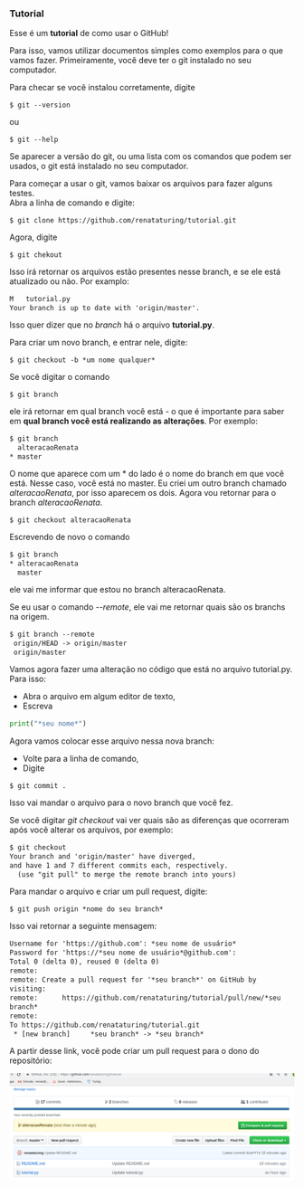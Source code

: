 ### Tutorial

Esse é um **tutorial** de como usar o GitHub!  

Para isso, vamos utilizar documentos simples como exemplos para o que vamos fazer.
Primeiramente, você deve ter o git instalado no seu computador. 

Para checar se você instalou corretamente, digite

```console
$ git --version
```

ou  

```console
$ git --help
```  

Se aparecer a versão do git, ou uma lista com os comandos que podem ser usados, o git está instalado no seu computador.

Para começar a usar o git, vamos baixar os arquivos para fazer alguns testes.  
Abra a linha de comando e digite:  

```console
$ git clone https://github.com/renataturing/tutorial.git
```
Agora, digite 

```console
$ git chekout
```

Isso irá retornar os arquivos estão presentes nesse branch, e se ele está atualizado ou não.
Por examplo:

```console
M	tutorial.py
Your branch is up to date with 'origin/master'.
```

Isso quer dizer que no *branch* há o arquivo **tutorial.py**.

Para criar um novo branch, e entrar nele, digite:

```console
$ git checkout -b *um nome qualquer*
```
Se você digitar o comando

```console
$ git branch
```
ele irá retornar em qual branch você está - o que é importante para saber em **qual branch você está realizando as alterações**. Por exemplo:

```console
$ git branch
  alteracaoRenata
* master
```

O nome que aparece com um * do lado é o nome do branch em que você está. Nesse caso, você está no master. Eu criei um outro branch chamado *alteracaoRenata*, por isso aparecem os dois. Agora vou retornar para o branch *alteracaoRenata*.

```console
$ git checkout alteracaoRenata
```

Escrevendo de novo o comando 

```console
$ git branch
* alteracaoRenata
  master
```

ele vai me informar que estou no branch alteracaoRenata.  

Se eu usar o comando *--remote*, ele vai me retornar quais são os branchs na origem.
 
 ```console
$ git branch --remote
  origin/HEAD -> origin/master
  origin/master
```

Vamos agora fazer uma alteração no código que está no arquivo tutorial.py. Para isso:  
- Abra o arquivo em algum editor de texto,
- Escreva 
```python
print("*seu nome*")
```
Agora vamos colocar esse arquivo nessa nova branch:
- Volte para a linha de comando,
- Digite
```console
$ git commit .
```

Isso vai mandar o arquivo para o novo branch que você fez.

Se você digitar *git checkout* vai ver quais são as diferenças que ocorreram após você alterar os arquivos, por exemplo:
```console
$ git checkout
Your branch and 'origin/master' have diverged,
and have 1 and 7 different commits each, respectively.
  (use "git pull" to merge the remote branch into yours)
```

Para mandar o arquivo e criar um pull request, digite:

```console
$ git push origin *nome do seu branch*
```

Isso vai retornar a seguinte mensagem:

```console
Username for 'https://github.com': *seu nome de usuário*
Password for 'https://*seu nome de usuário*@github.com': 
Total 0 (delta 0), reused 0 (delta 0)
remote: 
remote: Create a pull request for '*seu branch*' on GitHub by visiting:
remote:      https://github.com/renataturing/tutorial/pull/new/*seu branch*
remote: 
To https://github.com/renataturing/tutorial.git
 * [new branch]     *seu branch* -> *seu branch*
```
A partir desse link, você pode criar um pull request para o dono do repositório:

![Pull Request](https://github.com/renataturing/tutorial/blob/master/img/tutorial1.png?raw=true)














